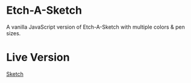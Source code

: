 # Etch-A-Sketch
A vanilla JavaScript version of Etch-A-Sketch with multiple colors & pen sizes. 

# Live Version
[Sketch](https://jalamb5.github.io/etch-a-sketch/)
